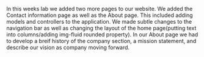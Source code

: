 In this weeks lab we added two more pages to our website.  We added the Contact information page as well as the About page.  This included adding models and controllers to the application.  We made subtle changes to the navigation bar as well as changing the layout of the home page(putting text into columns/adding img-fluid rounded property).  In our About page we had to develop a breif history of the company section, a mission statement, and describe our vision as company moving forward. 
